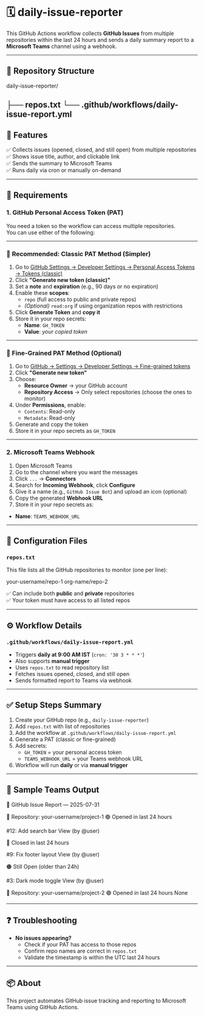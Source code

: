 
# 🗓️ daily-issue-reporter

This GitHub Actions workflow collects **GitHub Issues** from multiple repositories within the last 24 hours and sends a daily summary report to a **Microsoft Teams** channel using a webhook.

---

## 📁 Repository Structure

daily-issue-reporter/
>

├── repos.txt
└── .github/workflows/daily-issue-report.yml
---

## 🚀 Features

✅ Collects issues (opened, closed, and still open) from multiple repositories  
✅ Shows issue title, author, and clickable link  
✅ Sends the summary to Microsoft Teams  
✅ Runs daily via cron or manually on-demand

---

## 🔐 Requirements

### 1. GitHub Personal Access Token (PAT)

You need a token so the workflow can access multiple repositories.  
You can use either of the following:

---

### 🔹 **Recommended: Classic PAT Method (Simpler)**

1. Go to [GitHub Settings → Developer Settings → Personal Access Tokens → Tokens (classic)](https://github.com/settings/tokens)
2. Click **"Generate new token (classic)"**
3. Set a **note** and **expiration** (e.g., 90 days or no expiration)
4. Enable these **scopes**:
   - `repo` (full access to public and private repos)
   - *(Optional)* `read:org` if using organization repos with restrictions
5. Click **Generate Token** and **copy it**
6. Store it in your repo secrets:
   - **Name**: `GH_TOKEN`
   - **Value**: *your copied token*

---

### 🔸 Fine-Grained PAT Method (Optional)

1. Go to [GitHub → Settings → Developer Settings → Fine-grained tokens](https://github.com/settings/personal-access-tokens)
2. Click **"Generate new token"**
3. Choose:
   - **Resource Owner** → your GitHub account
   - **Repository Access** → Only select repositories (choose the ones to monitor)
4. Under **Permissions**, enable:
   - `Contents`: Read-only
   - `Metadata`: Read-only
5. Generate and copy the token
6. Store it in your repo secrets as `GH_TOKEN`

---

### 2. Microsoft Teams Webhook

1. Open Microsoft Teams
2. Go to the channel where you want the messages
3. Click `...` → **Connectors**
4. Search for **Incoming Webhook**, click **Configure**
5. Give it a name (e.g., `GitHub Issue Bot`) and upload an icon (optional)
6. Copy the generated **Webhook URL**
7. Store it in your repo secrets as:

- **Name**: `TEAMS_WEBHOOK_URL`

---

## 📄 Configuration Files

### `repos.txt`

This file lists all the GitHub repositories to monitor (one per line):

your-username/repo-1
org-name/repo-2


✅ Can include both **public** and **private** repositories  
✅ Your token must have access to all listed repos

---

## ⚙️ Workflow Details

### `.github/workflows/daily-issue-report.yml`

- Triggers **daily at 9:00 AM IST** (`cron: '30 3 * * *'`)
- Also supports **manual trigger**
- Uses `repos.txt` to read repository list
- Fetches issues opened, closed, and still open
- Sends formatted report to Teams via webhook

---

## ✅ Setup Steps Summary

1. Create your GitHub repo (e.g., `daily-issue-reporter`)
2. Add `repos.txt` with list of repositories
3. Add the workflow at `.github/workflows/daily-issue-report.yml`
4. Generate a PAT (classic or fine-grained)
5. Add secrets:
   - `GH_TOKEN` = your personal access token
   - `TEAMS_WEBHOOK_URL` = your Teams webhook URL
6. Workflow will run **daily** or via **manual trigger**

---

## 📨 Sample Teams Output

📅 GitHub Issue Report — 2025-07-31

📁 Repository: your-username/project-1
🟢 Opened in last 24 hours

#12: Add search bar View (by @user)

🔴 Closed in last 24 hours

#9: Fix footer layout View (by @user)

🟠 Still Open (older than 24h)

#3: Dark mode toggle View (by @user)

📁 Repository: your-username/project-2
🟢 Opened in last 24 hours
None

---

## ❓ Troubleshooting

- **No issues appearing?**
  - Check if your PAT has access to those repos
  - Confirm repo names are correct in `repos.txt`
  - Validate the timestamp is within the UTC last 24 hours

---

## 📦 About

This project automates GitHub issue tracking and reporting to Microsoft Teams using GitHub Actions.
